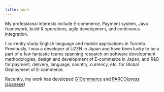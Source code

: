 ```yaml
---
title: work
---
```


My professional interests include E-commerce, Payment system, Java framework, build & operations, agile development, and continuous integration.

I currently study English language and mobile applications in Toronto. Previously, I was a developer at UZEN in Japan and have been lucky to be a part of a few fantastic teams spanning research on software development methodologies, design and development of E-commerce in Japan, and R&D for payment, delivery, language, country, currency, etc. for Global Deployment of E-commerce.

Recently, my work has developed [G1Commerce](http://g1commerce.jp/) and [PARCO](http://www.anrealage.com/)([press japanese](https://prtimes.jp/main/html/rd/p/000000018.000011185.html))
